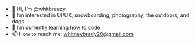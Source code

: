 - 👋 Hi, I’m @whitbreezy
- 👀 I’m interested in UI/UX, snowboarding, photography, the outdoors, and dogs
- 🌱 I’m currently learning how to code
- 📫 How to reach me: whitneybrady20@gmail.com

<!---
whitbreezy/whitbreezy is a ✨ special ✨ repository because its `README.md` (this file) appears on your GitHub profile.
You can click the Preview link to take a look at your changes.
--->
